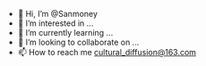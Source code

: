 - 👋 Hi, I’m @Sanmoney
- 👀 I’m interested in ...
- 🌱 I’m currently learning ...
- 💞️ I’m looking to collaborate on ...
- 📫 How to reach me cultural_diffusion@163.com


<!---
Sanmoney/Sanmoney is a ✨ special ✨ repository because its `README.md` (this file) appears on your GitHub profile.
You can click the Preview link to take a look at your changes.
--->
